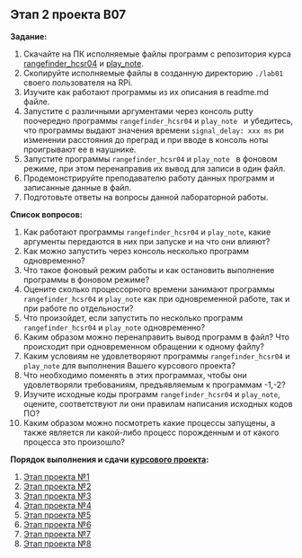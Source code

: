 ## Этап 2 проекта В07

__Задание:__  
1. Скачайте на ПК исполняемые файлы программ с репозитория курса [rangefinder_hcsr04](../../code_examples/Дальномер%20hc-sr04/rangefinder_hcsr04) и [play_note](../../code_examples/Sound/play_note).
2. Скопируйте исполняемые файлы в созданную директорию `./lab01` своего пользователя на RPi.
3. Изучите как работают программы из их описания в readme.md файле.
4. Запустите с различными аргументами через консоль putty поочередно программы `rangefinder_hcsr04` и `play_note ` и убедитесь, что программы  выдают значения времени `signal_delay: xxx ms` ри изменении расстояния до преград и при вводе в консоль ноты проигрывают ее в наушнике.
5. Запустите программы `rangefinder_hcsr04` и `play_note ` в фоновом режиме, при этом перенаправив их вывод для записи в один файл.
6. Продемонстрируйте преподавателю работу данных программ и записанные данные в файл.
7. Подготовьте ответы на вопросы данной лабораторной работы.


__Список вопросов:__
1. Как работают программы `rangefinder_hcsr04` и `play_note`, какие аргументы передаются в них при запуске и на что они влияют?
2. Как можно запустить через консоль несколько программ одновременно?
3. Что такое фоновый режим работы и как остановить выполнение программы в фоновом режиме?
4. Оцените сколько процессорного времени занимают программы `rangefinder_hcsr04` и `play_note` как при одновременной работе, так и при работе по отдельности?
5. Что произойдет, если запустить по несколько программ `rangefinder_hcsr04` и `play_note` одновременно?
6. Каким образом можно перенаправить вывод программ в файл? Что происходит при одновременном обращении к одному файлу?
7. Каким условиям не удовлетворяют программы `rangefinder_hcsr04` и `play_note` для выполнения Вашего курсового проекта?
8. Что необходимо поменять в этих программах, чтобы они удовлетворяли требованиям, предъявляемым к программам -1,-2?
9. Изучите исходные коды программ `rangefinder_hcsr04` и `play_note`, оцените, соответствуют ли они правилам написания исходных кодов ПО?
10. Каким образом можно посмотреть какие процессы запущены, а также является ли какой-либо процесс порожденным и от какого процесса это произошло?

__Порядок выполнения и сдачи [курсового проекта](var_07_task.md):__
1. [Этап проекта №1](var_07_stage_01.md)
2. [Этап проекта №2](var_07_stage_02.md)
3. [Этап проекта №3](var_07_stage_03.md)
4. [Этап проекта №4](var_07_stage_04.md)
5. [Этап проекта №5](var_07_stage_05.md)
6. [Этап проекта №6](var_07_stage_06.md)
7. [Этап проекта №7](var_07_stage_07.md)
8. [Этап проекта №8](var_07_stage_08.md)
